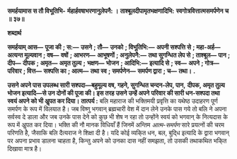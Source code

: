 **समर्हयामास स तौ विभूतिभि-** **र्महार्हवषाभरणानुलेपनै: ।** **ताश्बूलदीपामृतभक्षणादिभि:** **स्वगोत्रवित्तात्मसमर्पणेन च ॥ ३७॥** 

**शब्दार्थ** 

**समर्हयाम् आस—** **पूजा की** **; स:—** **उसने** **; तौ—** **उनको** **; विभूतिभि:—** **अपनी सश्पत्ति से** **; महा-अर्ह—** **अत्यन्त मूल्यवान** **; वष—** **वषों** **; आभरण—** **आभूषणों** **; अनुलेपनै:—** **तथा सुगन्धित लेप से** **; ताश्बूल—** **पान** **; दीप—** **दीपक** **; अमृत—** **अमृत तुल्य** **;** **भक्षण—** **भोजन** **; आदिभि:—** **इत्यादि से** **; स्व—** **अपने** **; गोत्र—** **परिवार** **; वित्त—** **सश्पत्ति का** **; आत्म—** **तथा स्व** **; समर्पणेन—** **समर्पण द्वारा** **; च—** **तथा।** **.** 

**उसने अपने पास उपलब्ध सारी सश्पदा—बहुमूल्य वष, गहने, सुगन्धित चन्दन-लेप, पान,** **दीपक, अमृत तुल्य भोजन इत्यादि—से उन दोनों की पूजा की। इस तरह उसने उन्हें अपने** **परिवार की सारी धन-सश्पदा तथा स्वयं अपने को भी अॢपत कर दिया।** **तात्पर्य :** बलि महाराज की भक्तिमयी प्रवृत्ति का यथेष्ठ उदाहरण पूर्ण समर्पण के रूप में विलयात है। जब विष्णु भगवान् ब्रह्मचारी वेश में दान लेने उनके पास गये तो बलि ने अपना सर्वस्व दे डाला और जब उनके पास देने को कुछ भी शेष न रहा तो उन्होंने स्वयं को भगवान् के नित्यदास के रूप में अॢपत कर दिया। भक्ति की नौ मानक विधियाँ हैं जिनमें अन्तिम *आत्म-समर्पण* सारे प्रयत्नों की चरम परिणति है, जैसाकि बलि दैत्यराज ने शिक्षा दी है। यदि कोई व्यकि्त धन, बल, बुदि्ध इत्यादि के द्वारा भगवान् पर अपना प्रभाव डालना चाहता है, किन्तु अपने को उनका दास नहीं समझता, तो उसकी तथाकथित भकि्त दिखावा मात्र है।  